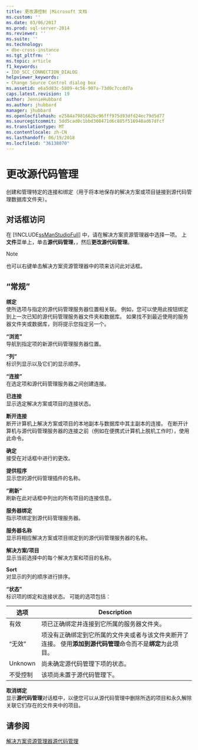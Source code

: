 ```yaml
---
title: 更改源控制 |Microsoft 文档
ms.custom: ''
ms.date: 03/06/2017
ms.prod: sql-server-2014
ms.reviewer: ''
ms.suite: ''
ms.technology:
- dbe-cross-instance
ms.tgt_pltfrm: ''
ms.topic: article
f1_keywords:
- IDD_SCC_CONNECTION_DIALOG
helpviewer_keywords:
- Change Source Control dialog box
ms.assetid: e6a5d83c-5809-4c56-907a-73d0c7ccdd7a
caps.latest.revision: 19
author: JennieHubbard
ms.author: jhubbard
manager: jhubbard
ms.openlocfilehash: e2584a7981662bc96fff975d93dfd24ec79d5d77
ms.sourcegitcommit: 5dd5cad0c1bbd308471d6c885f516948ad67dfcf
ms.translationtype: MT
ms.contentlocale: zh-CN
ms.lasthandoff: 06/19/2018
ms.locfileid: "36138070"
---
```

# <a name="change-source-control"></a>更改源代码管理
  创建和管理特定的连接和绑定（用于将本地保存的解决方案或项目链接到源代码管理数据库文件夹）。  
  
## <a name="dialog-box-access"></a>对话框访问  
 在 [!INCLUDE[ssManStudioFull](../includes/ssmanstudiofull-md.md)] 中，请在解决方案资源管理器中选择一项。 上**文件**菜单上，单击**源代码管理**，，然后**更改源代码管理**。  
  
> [!NOTE]  
>  也可以右键单击解决方案资源管理器中的项来访问此对话框。  
  
## <a name="options"></a>“常规”  
 **绑定**  
 使所选项与指定的源代码管理服务器位置相关联。 例如，您可以使用此按钮绑定到上一次已知的源代码管理服务器文件夹和数据库。 如果找不到最近使用的服务器文件夹或数据库，则将提示您指定另一个。  
  
 **“浏览”**  
 导航到指定项的新源代码管理服务器位置。  
  
 **“列”**  
 标识列显示以及它们的显示顺序。  
  
 **“连接”**  
 在选定项和源代码管理服务器之间创建连接。  
  
 **已连接**  
 显示选定解决方案或项目的连接状态。  
  
 **断开连接**  
 断开计算机上解决方案或项目的本地副本与数据库中其主副本的连接。 在断开计算机与源代码管理服务器的连接之前（例如在便携式计算机上脱机工作时），使用此命令。  
  
 **确定**  
 接受在对话框中进行的更改。  
  
 **提供程序**  
 显示您的源代码管理插件的名称。  
  
 **“刷新”**  
 刷新在此对话框中列出的所有项目的连接信息。  
  
 **服务器绑定**  
 指示项绑定到源代码管理服务器。  
  
 **服务器名称**  
 显示将相应解决方案或项目绑定到的源代码管理服务器的名称。  
  
 **解决方案/项目**  
 显示当前选择中的每个解决方案和项目的名称。  
  
 **Sort**  
 对显示的列的顺序进行排序。  
  
 **“状态”**  
 标识项的绑定和连接状态。 可能的选项包括：  
  
|**选项**|**Description**|  
|----------------|---------------------|  
|有效|项已正确绑定并连接到它所属的服务器文件夹。|  
|“无效”|项没有正确绑定到它所属的文件夹或者与该文件夹断开了连接。 使用**添加到源代码管理**命令而不是**绑定**为此项目。|  
|Unknown|尚未确定源代码管理下项的状态。|  
|不受控制|该项尚未置于源代码管理下。|  
  
 **取消绑定**  
 显示**源代码管理**对话框中，以便您可以从源代码管理中删除所选的项目和永久解除关联它们存在的文件夹中的项目。  
  
## <a name="see-also"></a>请参阅  
 [解决方案资源管理器源代码管理](../../2014/database-engine/solution-explorer-source-control.md)  
  
  